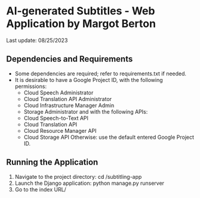 # AI-generated Subtitles - Web Application by Margot Berton

Last update: 08/25/2023


## Dependencies and Requirements

* Some dependencies are required; refer to requirements.txt if needed.
* It is desirable to have a Google Project ID, with the following permissions:
	- Cloud Speech Administrator
	- Cloud Translation API Administrator
	- Cloud Infrastructure Manager Admin
	- Storage Administrator
  and with the following APIs:
  	- Cloud Speech-to-Text API
  	- Cloud Translation API
  	- Cloud Resource Manager API
  	- Cloud Storage API
  Otherwise: use the default entered Google Project ID.


## Running the Application

1. Navigate to the project directory: cd <path-to-subtitling-app>/subtitling-app
2. Launch the Django application: python manage.py runserver
3. Go to the index URL/
